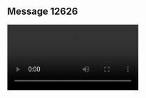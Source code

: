 ## Message 12626



![Video](https://data.iron-swords.co.il/2024/October/16/https://data.iron-swords.co.il/2024/October/16/12626/12626_media.mp4)
